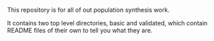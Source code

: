 This repository is for all of out population synthesis work.

It contains two top level directories, basic and validated, which contain README files of their own to tell you what they are.
